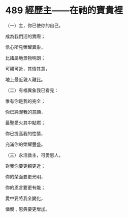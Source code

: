 # 489 經歷主——在祂的寶貴裡

（一）主，你已使你的自己，

成為我們活的實際；

信心所見榮耀異象，

比諸屬地景物明朗；

可親可近，其情其意，

地上最近親人難比。

（二）有福異象我已看見：

惟有你是我的完全；

你已純潔我的意願，

最聖愛火其中點燃；

你已提高我的性情，

充滿你的榮耀豐盛。

（三）永活救主，可愛恩人，

對我你要更親更近；

你的榮面要更光明，

你的恩言要更有能；

愛中要將我全變化，

憐憫﹑恩典要更增加。

